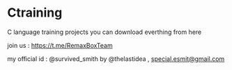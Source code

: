 # Ctraining
C language training projects
you can download everthing from here

join us : https://t.me/RemaxBoxTeam

my official id : @survived_smith
by @thelastidea , special.esmit@gmail.com

